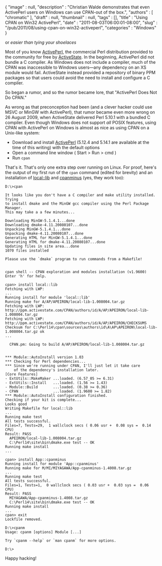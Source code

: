 {
   "image" : null,
   "description" : "Christian Walde demonstrates that even ActivePerl users on Windows can use CPAN-out of the box.",
   "authors" : [
      "chromatic"
   ],
   "draft" : null,
   "thumbnail" : null,
   "tags" : [],
   "title" : "Using CPAN on Win32 ActivePerl",
   "date" : "2011-08-03T06:00:01-08:00",
   "slug" : "/pub/2011/08/using-cpan-on-win32-activeperl",
   "categories" : "Windows"
}





or *easier than tying your shoelaces*

Most of you know [ActivePerl](http://www.activestate.com/activeperl),
the commercial Perl distribution provided to the community for free by
[ActiveState](http://www.activestate.com/). In the beginning, ActivePerl
did not bundle a C compiler. As Windows does not include a compiler,
much of the CPAN was inaccessible to Windows users—any dependency on an
XS module would fail. ActiveState instead provided a repository of
binary PPM packages so that users could avoid the need to install and
configure a C compiler.

So began a rumor, and so the rumor became lore, that "ActivePerl Does
Not Do CPAN."

As wrong as that preconception had been (and a clever hacker could use
MSVC or MinGW with ActivePerl), that rumor became even more wrong on 26
August 2009, when ActiveState delivered Perl 5.10.1 with a bundled C
compiler. Even though Windows does not support *all* POSIX features,
using CPAN with ActivePerl on Windows is almost as nice as using CPAN on
a Unix-like system:

-   Download and install
    [ActivePerl](http://www.activestate.com/activeperl/downloads)
    (5.12.4 and 5.14.1 are available at the time of this writing) with
    the default options
-   Open a command line window ( Start &gt; Run &gt; cmd )
-   Run `cpan`

That's it. That's only one extra step over running on Linux. For proof,
here's the output of my first run of the `cpan` command (edited for
brevity) and an installation of
[local::lib](http://search.cpan.org/perldoc?local::lib) and
[cpanminus](http://search.cpan.org/perldoc?App::cpanminus) (yes, they
work too):

    D:\>cpan

    It looks like you don't have a C compiler and make utility installed.  Trying
    to install dmake and the MinGW gcc compiler using the Perl Package Manager.
    This may take a a few minutes...

    Downloading MinGW-5.1.4.1...done
    Downloading dmake-4.11.20080107...done
    Unpacking MinGW-5.1.4.1...done
    Unpacking dmake-4.11.20080107...done
    Generating HTML for MinGW-5.1.4.1...done
    Generating HTML for dmake-4.11.20080107...done
    Updating files in site area...done
    1070 files installed

    Please use the `dmake` program to run commands from a Makefile!


    cpan shell -- CPAN exploration and modules installation (v1.9600)
    Enter 'h' for help.

    cpan> install local::lib
    Fetching with LWP:
    ...
    Running install for module 'local::lib'
    Running make for A/AP/APEIRON/local-lib-1.008004.tar.gz
    Fetching with LWP:
    http://ppm.activestate.com/CPAN/authors/id/A/AP/APEIRON/local-lib-1.008004.tar.gz
    Fetching with LWP:
    http://ppm.activestate.com/CPAN/authors/id/A/AP/APEIRON/CHECKSUMS
    Checksum for C:\Perl14\cpan\sources\authors\id\A\AP\APEIRON\local-lib-1.008004.tar.gz ok
    ...

      CPAN.pm: Going to build A/AP/APEIRON/local-lib-1.008004.tar.gz


    *** Module::AutoInstall version 1.03
    *** Checking for Perl dependencies...
    *** Since we're running under CPAN, I'll just let it take care
        of the dependency's installation later.
    [Core Features]
    - ExtUtils::MakeMaker ...loaded. (6.57_05 >= 6.31)
    - ExtUtils::Install   ...loaded. (1.56 >= 1.43)
    - Module::Build       ...loaded. (0.38 >= 0.36)
    - CPAN                ...loaded. (1.9600 >= 1.82)
    *** Module::AutoInstall configuration finished.
    Checking if your kit is complete...
    Looks good
    Writing Makefile for local::lib
    ...
    Running make test
    All tests successful.
    Files=7, Tests=29,  1 wallclock secs ( 0.06 usr +  0.08 sys =  0.14 CPU)
    Result: PASS
      APEIRON/local-lib-1.008004.tar.gz
      C:\Perl14\site\bin\dmake.exe test -- OK
    Running make install
    ...

    cpan> install App::cpanminus
    Running install for module 'App::cpanminus'
    Running make for M/MI/MIYAGAWA/App-cpanminus-1.4008.tar.gz
    ...
    Running make test
    All tests successful.
    Files=1, Tests=1,  0 wallclock secs ( 0.03 usr +  0.03 sys =  0.06 CPU)
    Result: PASS
      MIYAGAWA/App-cpanminus-1.4008.tar.gz
      C:\Perl14\site\bin\dmake.exe test -- OK
    Running make install
    ...
    cpan> exit
    Lockfile removed.

    D:\>cpanm
    Usage: cpanm [options] Module [...]

    Try `cpanm --help` or `man cpanm` for more options.

    D:\>

Happy hacking!


